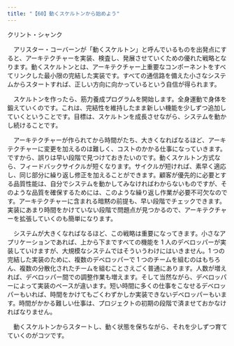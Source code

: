 ```yaml
---
title: "【60】動くスケルトンから始めよう"
---
```



クリント・シャンク


　アリスター・コーバーンが「動くスケルトン」と呼んでいるものを出発点にすると、アーキテクチャーを実装、検査し、発展させていくための優れた戦略となります。動くスケルトンとは、アーキテクチャー上重要なコンポーネントをすべてリンクした最小限の完結した実装です。すべての通信路を備えた小さなシステムからスタートすれば、正しい方向に向かっているという自信が得られます。

　スケルトンを作ったら、筋力養成プログラムを開始します。全身運動で身体を鍛えていくのです。これは、完結性を維持したまま新しい機能を少しずつ追加していくということです。目標は、スケルトンを成長させながら、システムを動かし続けることです。

　アーキテクチャーが作られてから時間がたち、大きくなればなるほど、アーキテクチャーに変更を加えるのは難しく、コストのかかる仕事になっていきます。ですから、誤りは早い段階で見つけておきたいのです。動くスケルトン方式なら、フィードバックサイクルが短くなります。サイクルが短ければ、素早く適応し、同じ部分に繰り返し修正を加えることができます。顧客が優先的に必要とする品質性能は、自分でシステムを動かしてみなければわからないものですが、そのような品質を確保するためには、このような繰り返し作業が必要不可欠なのです。アーキテクチャーに含まれる暗黙の前提も、早い段階でチェックできます。実装にあまり時間をかけていない段階で問題点が見つかるので、アーキテクチャーを拡張していくのも簡単になります。

　システムが大きくなればなるほど、この戦略は重要になってきます。小さなアプリケーションであれば、上から下まですべての機能を 1 人のデベロッパーが実装していけますが、大規模なシステムではそういうわけにはいきません。1 つの完結した実装のために、複数のデベロッパーで 1 つのチームを組むのはもちろん、複数の分散化されたチームを組むことさえごく普通にあります。人数が増えれば、デベロッパー間での調整作業も増えます。そして当然ながら、デベロッパーによって実装のペースが違います。短い時間に多くの仕事をこなせるデベロッパーもいれば、時間をかけてもごくわずかしか実装できないデベロッパーもいます。時間がかかる難しい仕事は、プロジェクトの初期の段階で済ませておかなければなりません。

　動くスケルトンからスタートし、動く状態を保ちながら、それを少しずつ育てていくのがコツです。
